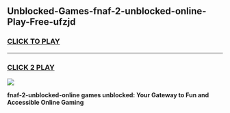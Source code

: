 
## Unblocked-Games-fnaf-2-unblocked-online-Play-Free-ufzjd
<h3>
<a href="https://premium76.site?title=fnaf-2-unblocked-online&ref=10A">CLICK TO PLAY</a></h3>
<hr>

<h3>
<a href="https://premium76.site?title=fnaf-2-unblocked-online&ref=10A">CLICK 2 PLAY</a>
  
</h3>

<a href="https://premium76.site?title=fnaf-2-unblocked-online&ref=10A"><img src="https://clearcache.store/games.png"></a>


**fnaf-2-unblocked-online games unblocked: Your Gateway to Fun and Accessible Online Gaming**
